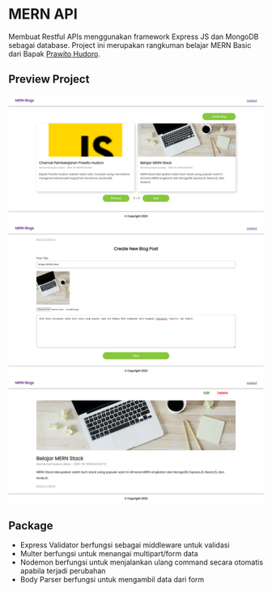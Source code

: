 # MERN API

Membuat Restful APIs menggunakan framework Express JS dan MongoDB sebagai database.
Project ini merupakan rangkuman belajar MERN Basic dari Bapak [Prawito Hudoro](https://www.youtube.com/playlist?list=PLU4DS8KR-LJ0-MT2QfV-fvJiNorsoFs74).

## Preview Project

![Preview 1](preview-1.png)
![Preview 2](preview-2.png)
![Preview 3](preview-3.png)

## Package

- Express Validator berfungsi sebagai middleware untuk validasi
- Multer berfungsi untuk menangai multipart/form data
- Nodemon berfungsi untuk menjalankan ulang command secara otomatis apabila terjadi perubahan
- Body Parser berfungsi untuk mengambil data dari form

